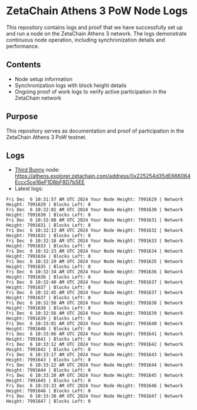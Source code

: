 # ZetaChain Athens 3 PoW Node Logs
This repository contains logs and proof that we have successfully set up and run a node on the ZetaChain Athens 3 network. The logs demonstrate continuous node operation, including synchronization details and performance.

## Contents
- Node setup information
- Synchronization logs with block height details
- Ongoing proof of work logs to verify active participation in the ZetaChain network

## Purpose
This repository serves as documentation and proof of participation in the ZetaChain Athens 3 PoW testnet.

## Logs

- [Third Bunny](https://thirdbunny.xyz/) node: https://athens.explorer.zetachain.com/address/0x225254d35dE666064Eccc5ce16eF1D8bF8D7b5EE
- Latest logs:
```
Fri Dec  6 10:31:57 AM UTC 2024 Your Node Height: 7991629 | Network Height: 7991629 | Blocks Left: 0
Fri Dec  6 10:32:02 AM UTC 2024 Your Node Height: 7991630 | Network Height: 7991630 | Blocks Left: 0
Fri Dec  6 10:32:08 AM UTC 2024 Your Node Height: 7991631 | Network Height: 7991631 | Blocks Left: 0
Fri Dec  6 10:32:13 AM UTC 2024 Your Node Height: 7991632 | Network Height: 7991632 | Blocks Left: 0
Fri Dec  6 10:32:18 AM UTC 2024 Your Node Height: 7991633 | Network Height: 7991633 | Blocks Left: 0
Fri Dec  6 10:32:23 AM UTC 2024 Your Node Height: 7991634 | Network Height: 7991634 | Blocks Left: 0
Fri Dec  6 10:32:29 AM UTC 2024 Your Node Height: 7991635 | Network Height: 7991635 | Blocks Left: 0
Fri Dec  6 10:32:34 AM UTC 2024 Your Node Height: 7991636 | Network Height: 7991636 | Blocks Left: 0
Fri Dec  6 10:32:40 AM UTC 2024 Your Node Height: 7991637 | Network Height: 7991637 | Blocks Left: 0
Fri Dec  6 10:32:45 AM UTC 2024 Your Node Height: 7991637 | Network Height: 7991637 | Blocks Left: 0
Fri Dec  6 10:32:50 AM UTC 2024 Your Node Height: 7991638 | Network Height: 7991638 | Blocks Left: 0
Fri Dec  6 10:32:56 AM UTC 2024 Your Node Height: 7991639 | Network Height: 7991639 | Blocks Left: 0
Fri Dec  6 10:33:01 AM UTC 2024 Your Node Height: 7991640 | Network Height: 7991640 | Blocks Left: 0
Fri Dec  6 10:33:06 AM UTC 2024 Your Node Height: 7991641 | Network Height: 7991641 | Blocks Left: 0
Fri Dec  6 10:33:12 AM UTC 2024 Your Node Height: 7991642 | Network Height: 7991642 | Blocks Left: 0
Fri Dec  6 10:33:17 AM UTC 2024 Your Node Height: 7991643 | Network Height: 7991643 | Blocks Left: 0
Fri Dec  6 10:33:22 AM UTC 2024 Your Node Height: 7991644 | Network Height: 7991644 | Blocks Left: 0
Fri Dec  6 10:33:28 AM UTC 2024 Your Node Height: 7991645 | Network Height: 7991645 | Blocks Left: 0
Fri Dec  6 10:33:33 AM UTC 2024 Your Node Height: 7991646 | Network Height: 7991646 | Blocks Left: 0
Fri Dec  6 10:33:38 AM UTC 2024 Your Node Height: 7991647 | Network Height: 7991647 | Blocks Left: 0
```
